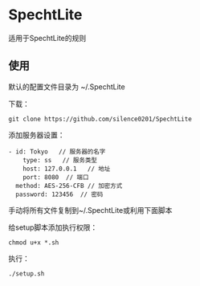 # SpechtLite
适用于SpechtLite的规则

## 使用 
默认的配置文件目录为 ~/.SpechtLite

下载：

	git clone https://github.com/silence0201/SpechtLite

添加服务器设置：

	- id: Tokyo   // 服务器的名字
    	type: ss   // 服务类型
    	host: 127.0.0.1   // 地址
    	port: 8080  // 端口
      method: AES-256-CFB // 加密方式
      password: 123456  // 密码
 
 手动将所有文件复制到~/.SpechtLite或利用下面脚本
      
 给setup脚本添加执行权限：
 	
 	chmod u+x *.sh
 	
 执行：
 
 	./setup.sh
 
      
